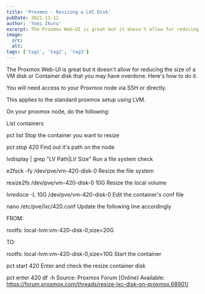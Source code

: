```yaml
---
title: 'Proxmox - Resizing a LXC Disk'
pubDate: 2021-11-12
author: 'Yomi Ikuru'
excerpt: The Proxmox Web-UI is great but it doesn't allow for reducing the size of a LXC disk that you may have overdone. Here's how to do it.
image:
  src:
  alt:
tags: ['tag1', 'tag2', 'tag3']
---
```


The Proxmox Web-UI is great but it doesn't allow for reducing the size of a VM disk or Container disk that you may have overdone. Here's how to do it.

You will need access to your Proxmox node via SSH or directly.

This applies to the standard proxmox setup using LVM.

On your proxmox node, do the following:

List containers

pct list
Stop the container you want to resize

pct stop 420
Find out it's path on the node

lvdisplay | grep "LV Path\|LV Size"
Run a file system check

e2fsck -fy /dev/pve/vm-420-disk-0
Resize the file system

resize2fs /dev/pve/vm-420-disk-0 10G
Resize the local volume

lvreduce -L 10G /dev/pve/vm-420-disk-0
Edit the container's conf file

nano /etc/pve/lxc/420.conf
Update the following line accordingly

FROM:

rootfs: local-lvm:vm-420-disk-0,size=20G

TO:

rootfs: local-lvm:vm-420-disk-0,size=10G
Start the container

pct start 420
Enter and check the resize container disk

pct enter 420
df -h
Source: Proxmox Forum [Online] Available: https://forum.proxmox.com/threads/resize-lxc-disk-on-proxmox.68901/
